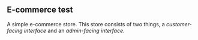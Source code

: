 ## E-commerce test

A simple e-commerce store. This store consists of two things, a _customer-facing interface_ and an _admin-facing interface_.
